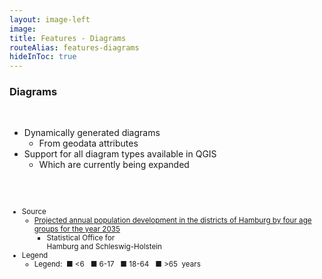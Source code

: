 ```yaml
---
layout: image-left
image:
title: Features - Diagrams
routeAlias: features-diagrams
hideInToc: true
---
```


### Diagrams

<br />

- Dynamically generated diagrams
  - From geodata attributes
- Support for all diagram types available in QGIS
  - Which are currently being expanded

<br />
<br />

<small>

- Source
  - [Projected annual population development in the districts of Hamburg by four age groups for the year 2035](https://metaver.de/trefferanzeige?cmd=doShowDocument&docuuid=FE117C31-F018-4A90-88C4-73A770C02777)
    - Statistical Office for <br /> Hamburg and Schleswig-Holstein
- Legend
  - <div>Legend:&nbsp;&nbsp;<span color="#41b7e6">&#9632;</span>&nbsp;&lt;6&nbsp;&nbsp;&nbsp;<span color="#338fb3">&#9632;</span>&nbsp;6-17&nbsp;&nbsp;&nbsp;<span color="#246680">&#9632;</span>&nbsp;18-64&nbsp;&nbsp;&nbsp;<span color="#163d4d">&#9632;</span>&nbsp;&gt;65&nbsp;&nbsp;years</div>

</small>
